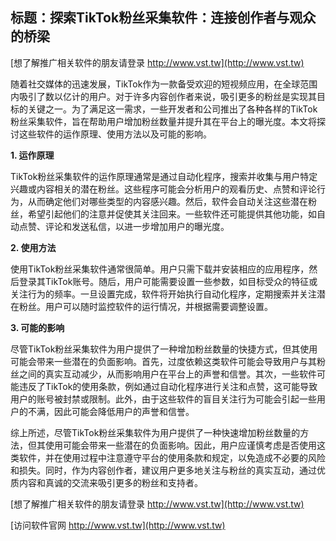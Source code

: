 ## **标题：探索TikTok粉丝采集软件：连接创作者与观众的桥梁**

[想了解推广相关软件的朋友请登录 http://www.vst.tw](http://www.vst.tw)

随着社交媒体的迅速发展，TikTok作为一款备受欢迎的短视频应用，在全球范围内吸引了数以亿计的用户。对于许多内容创作者来说，吸引更多的粉丝是实现其目标的关键之一。为了满足这一需求，一些开发者和公司推出了各种各样的TikTok粉丝采集软件，旨在帮助用户增加粉丝数量并提升其在平台上的曝光度。本文将探讨这些软件的运作原理、使用方法以及可能的影响。

**1. 运作原理**

TikTok粉丝采集软件的运作原理通常是通过自动化程序，搜索并收集与用户特定兴趣或内容相关的潜在粉丝。这些程序可能会分析用户的观看历史、点赞和评论行为，从而确定他们对哪些类型的内容感兴趣。然后，软件会自动关注这些潜在粉丝，希望引起他们的注意并促使其关注回来。一些软件还可能提供其他功能，如自动点赞、评论和发送私信，以进一步增加用户的曝光度。

**2. 使用方法**

使用TikTok粉丝采集软件通常很简单。用户只需下载并安装相应的应用程序，然后登录其TikTok账号。随后，用户可能需要设置一些参数，如目标受众的特征或关注行为的频率。一旦设置完成，软件将开始执行自动化程序，定期搜索并关注潜在粉丝。用户可以随时监控软件的运行情况，并根据需要调整设置。

**3. 可能的影响**

尽管TikTok粉丝采集软件为用户提供了一种增加粉丝数量的快捷方式，但其使用可能会带来一些潜在的负面影响。首先，过度依赖这类软件可能会导致用户与其粉丝之间的真实互动减少，从而影响用户在平台上的声誉和信誉。其次，一些软件可能违反了TikTok的使用条款，例如通过自动化程序进行关注和点赞，这可能导致用户的账号被封禁或限制。此外，由于这些软件的盲目关注行为可能会引起一些用户的不满，因此可能会降低用户的声誉和信誉。

综上所述，尽管TikTok粉丝采集软件为用户提供了一种快速增加粉丝数量的方法，但其使用可能会带来一些潜在的负面影响。因此，用户应谨慎考虑是否使用这类软件，并在使用过程中注意遵守平台的使用条款和规定，以免造成不必要的风险和损失。同时，作为内容创作者，建议用户更多地关注与粉丝的真实互动，通过优质内容和真诚的交流来吸引更多的粉丝和支持者。

[想了解推广相关软件的朋友请登录 http://www.vst.tw](http://www.vst.tw)


[访问软件官网 http://www.vst.tw](http://www.vst.tw)
